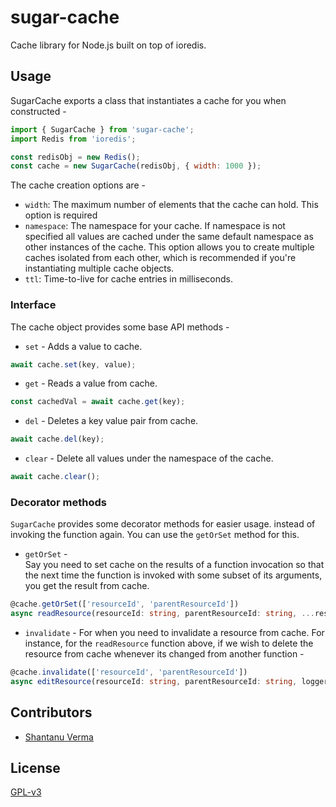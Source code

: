 # sugar-cache
Cache library for Node.js built on top of ioredis. 

## Usage
SugarCache exports a class that instantiates a cache for you when constructed -
```javascript
import { SugarCache } from 'sugar-cache';
import Redis from 'ioredis';

const redisObj = new Redis();
const cache = new SugarCache(redisObj, { width: 1000 });
```

The cache creation options are -
- `width`: The maximum number of elements that the cache can hold. This option is required
- `namespace`: The namespace for your cache. If namespace is not specified all values are cached under the same default namespace as other instances of the cache. This option allows you to create multiple caches isolated from each other, which is recommended if you're instantiating multiple cache objects.
- `ttl`: Time-to-live for cache entries in milliseconds.

### Interface
The cache object provides some base API methods -
- `set` -
Adds a value to cache.
```javascript
await cache.set(key, value);
```

- `get` -
Reads a value from cache.
```javascript
const cachedVal = await cache.get(key);
```

- `del` - 
Deletes a key value pair from cache.
```javascript
await cache.del(key);
```

- `clear` -
Delete all values under the namespace of the cache.
```javascript
await cache.clear();
```

### Decorator methods
`SugarCache` provides some decorator methods for easier usage.  instead of invoking the function again. You can use the `getOrSet` method for this.
- `getOrSet` -  
Say you need to set cache on the results of a function invocation so that the next time the function is invoked with some subset of its arguments, you get the result from cache.
```typescript
@cache.getOrSet(['resourceId', 'parentResourceId'])
async readResource(resourceId: string, parentResourceId: string, ...rest) { ... }
```
- `invalidate` -
For when you need to invalidate a resource from cache. For instance, for the `readResource` function above, if we wish to delete the resource from cache whenever its changed from another function -
```typescript
@cache.invalidate(['resourceId', 'parentResourceId'])
async editResource(resourceId: string, parentResourceId: string, logger, ...rest) { ... }
```
## Contributors
- [Shantanu Verma](https://github.com/SaurusXI)

## License
[GPL-v3](https://www.gnu.org/licenses/gpl-3.0.en.html)
